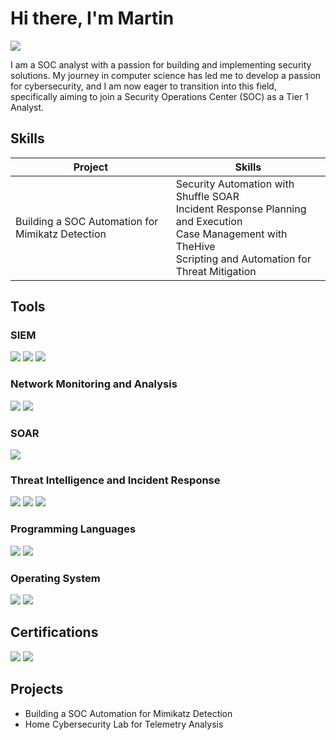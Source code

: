 # Hi there, I'm Martin
<a href="https://www.linkedin.com/in/martin-nguyen-cybersecurity">
  <img src="https://img.shields.io/badge/LinkedIn-0077B5?style=for-the-badge&logo=linkedin&logoColor=white" />
</a>

I am a SOC analyst with a passion for building and implementing security solutions. My journey in computer science has led me to develop a passion for cybersecurity, and I am now eager to transition into this field, specifically aiming to join a Security Operations Center (SOC) as a Tier 1 Analyst.

## Skills

| Project                                         | Skills                     |
|-------------------------------------------------|----------------------------|
| Building a SOC Automation for Mimikatz Detection| Security Automation with Shuffle SOAR <br /> Incident Response Planning and Execution <br /> Case Management with TheHive <br /> Scripting and Automation for Threat Mitigation |

## Tools

### SIEM
<div>
    <img src="https://img.shields.io/badge/Splunk-%23000000?style=for-the-badge&logo=splunk" />
    <img src="https://img.shields.io/badge/Wazuh-%2300A9E5?style=for-the-badge&logoSize=auto" />
    <img src="https://img.shields.io/badge/Microsoft%20Sentinel-%23104581?style=for-the-badge&logoSize=auto" />
</div>

### Network Monitoring and Analysis
<div>
    <img src="https://img.shields.io/badge/Wireshark-%231679A7?style=for-the-badge&logo=wireshark&logoColor=white&logoSize=auto" />
    <img src="https://img.shields.io/badge/suricata-%23DC642B?style=for-the-badge&logoSize=auto" />
</div>

### SOAR
<div>
    <img src="https://img.shields.io/badge/Shuffle-%23F46719?style=for-the-badge&logoSize=auto" />
</div>

### Threat Intelligence and Incident Response
<div>
    <img src="https://img.shields.io/badge/TheHive-%23FDEE21?style=for-the-badge&logoSize=auto" />
    <img src="https://img.shields.io/badge/MITRE%20ATT%26CK%20Framework-blue?style=for-the-badge&logoSize=auto" />
    <img src="https://img.shields.io/badge/TTPs-orange?style=for-the-badge&logoSize=auto" />
</div>

### Programming Languages
<div>
    <img src="https://img.shields.io/badge/java-%23ED8B00.svg?style=for-the-badge&logo=openjdk&logoColor=white" />
    <img src="https://img.shields.io/badge/python-%233776AB?style=for-the-badge&logo=python&logoColor=white&logoSize=auto" />
</div>

### Operating System
<div>
    <img src="https://img.shields.io/badge/Kali-268BEE?style=for-the-badge&logo=kalilinux&logoColor=white" />
    <img src="https://img.shields.io/badge/Windows-0078D6?style=for-the-badge&logo=windows&logoColor=white" />  
</div>

## Certifications
<div>
    <img src="https://img.shields.io/badge/Security%2B-%23C8202F?style=for-the-badge&logo=comptia&logoColor=white&logoSize=auto" />
    <img src="https://img.shields.io/badge/Cybersecurity%20Defense%20Analyst-%23000000?style=for-the-badge&logo=splunk&logoColor=white&logoSize=auto" />

</div>

## Projects
- Building a SOC Automation for Mimikatz Detection
- Home Cybersecurity Lab for Telemetry Analysis


